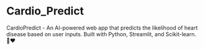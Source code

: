 # Cardio_Predict
CardioPredict - An AI-powered web app that predicts the likelihood of heart disease based on user inputs. Built with Python, Streamlit, and Scikit-learn. 🚀❤️
